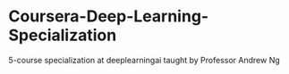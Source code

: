# Coursera-Deep-Learning-Specialization
5-course specialization at deeplearningai taught by Professor Andrew Ng
